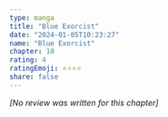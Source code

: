 ```yaml
---
type: manga
title: "Blue Exorcist"
date: "2024-01-05T10:23:27"
name: "Blue Exorcist"
chapter: 10
rating: 4
ratingEmoji: ⭐️⭐️⭐️⭐️
share: false
---
```


*[No review was written for this chapter]*
